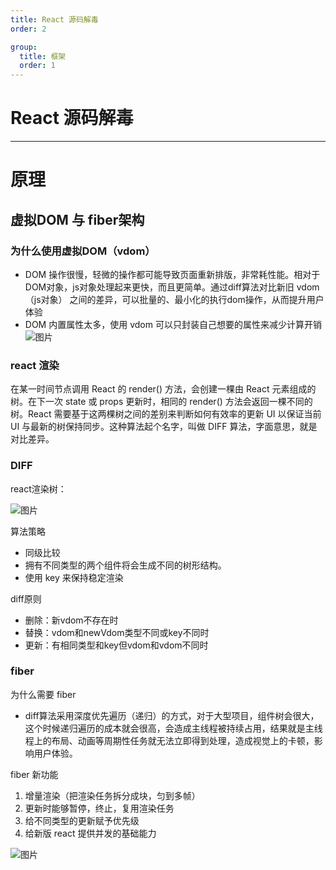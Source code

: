 ```yaml
---
title: React 源码解毒
order: 2

group:
  title: 框架
  order: 1
---
```


# React 源码解毒

<hr>

# 原理

## 虚拟DOM 与 fiber架构

### 为什么使用虚拟DOM（vdom）

- DOM 操作很慢，轻微的操作都可能导致页面重新排版，非常耗性能。相对于DOM对象，js对象处理起来更快，而且更简单。通过diff算法对比新旧 vdom（js对象） 之间的差异，可以批量的、最小化的执行dom操作，从而提升用户体验
- DOM 内置属性太多，使用 vdom 可以只封装自己想要的属性来减少计算开销
![图片](/frontend-knowledge/images/react/old-dom.png)

### react 渲染

在某一时间节点调用 React 的 render() 方法，会创建一棵由 React 元素组成的树。在下一次 state 或 props 更新时，相同的 render() 方法会返回一棵不同的树。React 需要基于这两棵树之间的差别来判断如何有效率的更新 UI 以保证当前 UI 与最新的树保持同步。这种算法起个名字，叫做 DIFF 算法，字面意思，就是对比差异。

### DIFF

react渲染树：

![图片](/frontend-knowledge/images/react/diff-tree.png)

算法策略

- 同级比较
- 拥有不同类型的两个组件将会生成不同的树形结构。
- 使用 key 来保持稳定渲染

diff原则

- 删除：新vdom不存在时
- 替换：vdom和newVdom类型不同或key不同时
- 更新：有相同类型和key但vdom和vdom不同时

### fiber

为什么需要 fiber

- diff算法采用深度优先遍历（递归）的方式，对于大型项目，组件树会很大，这个时候递归遍历的成本就会很高，会造成主线程被持续占用，结果就是主线程上的布局、动画等周期性任务就无法立即得到处理，造成视觉上的卡顿，影响用户体验。

fiber 新功能

1. 增量渲染（把渲染任务拆分成块，匀到多帧）
2. 更新时能够暂停，终止，复用渲染任务
3. 给不同类型的更新赋予优先级
4. 给新版 react 提供并发的基础能力

![图片](/frontend-knowledge/images/react/fiber-1.jpeg)

